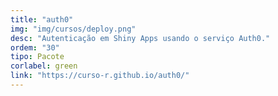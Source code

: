 ```yaml
---
title: "auth0"
img: "img/cursos/deploy.png"
desc: "Autenticação em Shiny Apps usando o serviço Auth0."
ordem: "30"
tipo: Pacote
corlabel: green
link: "https://curso-r.github.io/auth0/"
---
```


<!--
# # planejamento
# 
# - auth0
# - treesnip
# - shinyhttr
# - livro
# - zen do R
# - decryptr
# - rightgbm
# - kuber
# - bltm
# - wavesurfer
# - pesqEle
# 
# # o que precisamos fazer?
# 
# - copiar a estrutura de cursos
# 
# - imagem
# - descrição
# - nome
-->